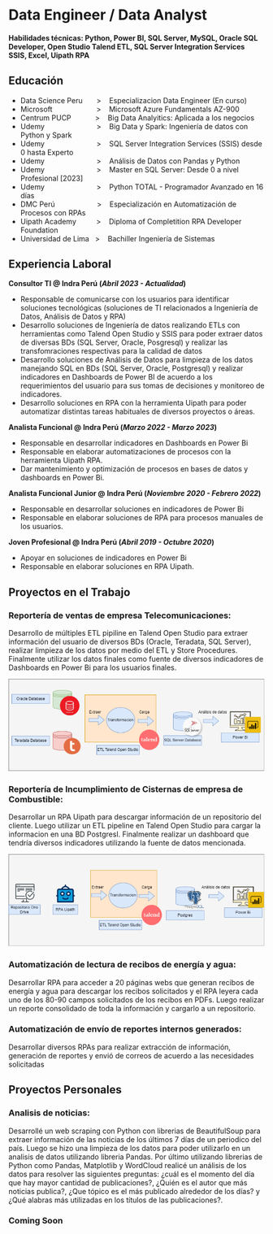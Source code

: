 # Data Engineer / Data Analyst

#### Habilidades técnicas: Python, Power BI, SQL Server, MySQL, Oracle SQL Developer, Open Studio Talend ETL, SQL Server Integration Services SSIS, Excel, Uipath RPA

## Educación
- Data Science Peru‎ ‎ ‎ ‎ ‎ ‎ ‎ >‎ ‎ ‎ ‎ Especializacion Data Engineer (En curso)
- Microsoft‎ ‎ ‎ ‎ ‎ ‎ ‎ ‎ ‎ ‎ ‎ ‎ ‎ ‎ ‎ ‎ ‎ ‎ ‎ ‎ ‎ ‎ >‎ ‎ ‎ ‎ Microsoft Azure Fundamentals AZ-900
- Centrum PUCP‎ ‎ ‎ ‎ ‎ ‎ ‎ ‎ ‎ ‎ ‎ ‎ >‎ ‎ ‎ ‎ Big Data Analyitics: Aplicada a los negocios
- Udemy‎ ‎ ‎ ‎ ‎ ‎ ‎ ‎ ‎ ‎ ‎ ‎ ‎ ‎ ‎ ‎ ‎ ‎ ‎ ‎ ‎ ‎ ‎ ‎ ‎ ‎ >‎ ‎ ‎ ‎ Big Data y Spark: Ingeniería de datos con Python y Spark
- Udemy‎ ‎ ‎ ‎ ‎ ‎ ‎ ‎ ‎ ‎ ‎ ‎ ‎ ‎ ‎ ‎ ‎ ‎ ‎ ‎ ‎ ‎ ‎ ‎ ‎ ‎ >‎ ‎ ‎ ‎ SQL Server Integration Services (SSIS) desde 0 hasta Experto
- Udemy‎ ‎ ‎ ‎ ‎ ‎ ‎ ‎ ‎ ‎ ‎ ‎ ‎ ‎ ‎ ‎ ‎ ‎ ‎ ‎ ‎ ‎ ‎ ‎ ‎ ‎ >‎ ‎ ‎ ‎ Análisis de Datos con Pandas y Python
- Udemy‎ ‎ ‎ ‎ ‎ ‎ ‎ ‎ ‎ ‎ ‎ ‎ ‎ ‎ ‎ ‎ ‎ ‎ ‎ ‎ ‎ ‎ ‎ ‎ ‎ ‎ >‎ ‎ ‎ ‎ Master en SQL Server: Desde 0 a nivel Profesional [2023]
- Udemy‎ ‎ ‎ ‎ ‎ ‎ ‎ ‎ ‎ ‎ ‎ ‎ ‎ ‎ ‎ ‎ ‎ ‎ ‎ ‎ ‎ ‎ ‎ ‎ ‎ ‎ >‎ ‎ ‎ ‎ Python TOTAL - Programador Avanzado en 16 días
- DMC Perú‎ ‎ ‎ ‎ ‎ ‎ ‎ ‎ ‎ ‎ ‎ ‎ ‎ ‎ ‎ ‎ ‎ ‎ ‎ ‎ ‎ >‎ ‎ ‎ ‎ Especialización en Automatización de Procesos con RPAs
- Uipath Academy‎ ‎ ‎ ‎ ‎ ‎ ‎ ‎ ‎ ‎ >‎ ‎ ‎ ‎ Diploma of Completition RPA Developer Foundation
- Universidad de Lima‎ ‎ ‎ >‎ ‎ ‎ ‎ Bachiller Ingeniería de Sistemas

## Experiencia Laboral

**Consultor TI @ Indra Perú (_Abril 2023 - Actualidad_)**

- Responsable de comunicarse con los usuarios para identificar soluciones tecnológicas (soluciones de TI relacionados a Ingeniería de Datos, Análisis de Datos y RPA)
- Desarrollo soluciones de Ingeniería de datos realizando ETLs con herramientas como Talend Open Studio y SSIS para poder extraer datos de diversas BDs (SQL Server, Oracle, Posgresql) y realizar las transfomraciones respectivas para la calidad de datos
- Desarrollo soluciones de Análisis de Datos para limpieza de los datos manejando SQL en BDs  (SQL Server, Oracle, Postgresql) y realizar indicadores en Dashboards de Power BI de acuerdo a los requerimientos del usuario para sus tomas de decisiones y monitoreo de indicadores.
- Desarrollo soluciones en RPA con la herramienta Uipath para poder automatizar distintas tareas habituales de diversos proyectos o áreas.

**Analista Funcional @ Indra Perú (_Marzo 2022 - Marzo 2023_)**

- Responsable en desarrollar indicadores en Dashboards en Power Bi
- Responsable en elaborar automatizaciones de procesos con la herramienta Uipath RPA.
- Dar mantenimiento y optimización de procesos en bases de datos y dashboards en Power Bi.

**Analista Funcional Junior @ Indra Perú (_Noviembre 2020 - Febrero 2022_)**

- Responsable en desarrollar soluciones en indicadores de Power Bi
- Responsable en elaborar soluciones de RPA para procesos manuales de los usuarios.

**Joven Profesional @ Indra Perú (_Abril 2019 - Octubre 2020_)**

- Apoyar en soluciones de indicadores en Power Bi
- Responsable en elaborar soluciones en RPA Uipath.

## Proyectos en el Trabajo

### Reportería de ventas de empresa Telecomunicaciones: 

Desarrollo de múltiples ETL pipiline en Talend Open Studio para extraer información del usuario de diversos BDs (Oracle, Teradata, SQL Server), realizar limpieza de los datos por medio del ETL y Store Procedures. Finalmente utilizar los datos finales como fuente de diversos indicadores de Dashboards en Power Bi para los usuarios finales.

![](/assets/imgs/diagrama1.drawio.png)

### Reportería de Incumplimiento de Cisternas de empresa de Combustible:

Desarrollar un RPA Uipath para descargar información de un repositorio del cliente. Luego utilizar un ETL pipeline en Talend Open Studio para cargar la informacion en una BD Postgresl. Finalmente realizar un dashboard que tendría diversos indicadores utilizando la fuente de datos mencionada.

![](/assets/imgs/diagrama2.drawio.png)

### Automatización de lectura de recibos de energía y agua:

Desarrollar RPA para acceder a 20 páginas webs que generan recibos de energía y agua para descargar los recibos solicitados y el RPA leyera cada uno de los 80-90 campos solicitados de los recibos en PDFs. Luego realizar un reporte consolidado de toda la información y cargarlo a un repositorio.

### Automatización de envío de reportes internos generados:

Desarrollar diversos RPAs para realizar extracción de información, generación de reportes y envió de correos de acuerdo a las necesidades solicitadas

## Proyectos Personales

### Analisis de noticias: 

Desarrollé un web scraping con Python con librerias de BeautifulSoup para extraer información de las noticias de los últimos 7 días de un periodico del país. Luego se hizo una limpieza de los datos para poder utilizarlo en un analisis de datos utilizando libreria Pandas. Por último utilizando librerias de Python como Pandas, Matplotlib y WordCloud realicé un análisis de los datos para resolver las siguientes preguntas: ¿cuál es el momento del día que hay mayor cantidad de publicaciones?, ¿Quién es el autor que más noticias publica?, ¿Que tópico es el más publicado alrededor de los días? y ¿Qué alabras más utilizadas en los títulos de las publicaciones?.

### Coming Soon
